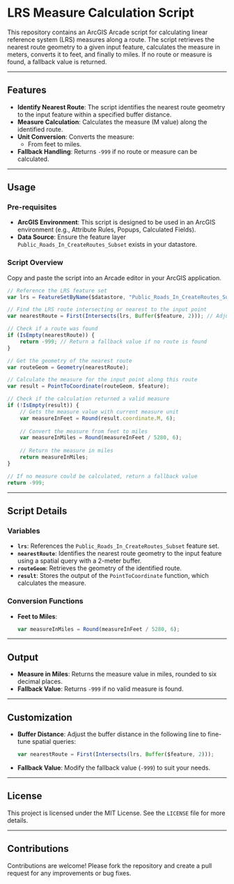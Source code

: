 # LRS Measure Calculation Script

This repository contains an ArcGIS Arcade script for calculating linear reference system (LRS) measures along a route. The script retrieves the nearest route geometry to a given input feature, calculates the measure in meters, converts it to feet, and finally to miles. If no route or measure is found, a fallback value is returned.

---

## Features
- **Identify Nearest Route**: The script identifies the nearest route geometry to the input feature within a specified buffer distance.
- **Measure Calculation**: Calculates the measure (M value) along the identified route.
- **Unit Conversion**: Converts the measure:
  - From feet to miles.
- **Fallback Handling**: Returns `-999` if no route or measure can be calculated.

---

## Usage

### Pre-requisites
- **ArcGIS Environment**: This script is designed to be used in an ArcGIS environment (e.g., Attribute Rules, Popups, Calculated Fields).
- **Data Source**: Ensure the feature layer `Public_Roads_In_CreateRoutes_Subset` exists in your datastore.

### Script Overview
Copy and paste the script into an Arcade editor in your ArcGIS application.

```javascript
// Reference the LRS feature set
var lrs = FeatureSetByName($datastore, "Public_Roads_In_CreateRoutes_Subset");

// Find the LRS route intersecting or nearest to the input point
var nearestRoute = First(Intersects(lrs, Buffer($feature, 2))); // Adjust buffer distance if necessary

// Check if a route was found
if (IsEmpty(nearestRoute)) {
    return -999; // Return a fallback value if no route is found
}

// Get the geometry of the nearest route
var routeGeom = Geometry(nearestRoute);

// Calculate the measure for the input point along this route
var result = PointToCoordinate(routeGeom, $feature);

// Check if the calculation returned a valid measure
if (!IsEmpty(result)) {
    // Gets the measure value with current measure unit
    var measureInFeet = Round(result.coordinate.M, 6);
    
    // Convert the measure from feet to miles
    var measureInMiles = Round(measureInFeet / 5280, 6);
    
    // Return the measure in miles
    return measureInMiles;
}

// If no measure could be calculated, return a fallback value
return -999;
```

---

## Script Details

### Variables
- **`lrs`**: References the `Public_Roads_In_CreateRoutes_Subset` feature set.
- **`nearestRoute`**: Identifies the nearest route geometry to the input feature using a spatial query with a 2-meter buffer.
- **`routeGeom`**: Retrieves the geometry of the identified route.
- **`result`**: Stores the output of the `PointToCoordinate` function, which calculates the measure.

### Conversion Functions
- **Feet to Miles**:
  ```javascript
  var measureInMiles = Round(measureInFeet / 5280, 6);
  ```

---

## Output
- **Measure in Miles**: Returns the measure value in miles, rounded to six decimal places.
- **Fallback Value**: Returns `-999` if no valid measure is found.

---

## Customization
- **Buffer Distance**: Adjust the buffer distance in the following line to fine-tune spatial queries:
  ```javascript
  var nearestRoute = First(Intersects(lrs, Buffer($feature, 2)));
  ```
- **Fallback Value**: Modify the fallback value (`-999`) to suit your needs.

---

## License
This project is licensed under the MIT License. See the `LICENSE` file for more details.

---

## Contributions
Contributions are welcome! Please fork the repository and create a pull request for any improvements or bug fixes.
